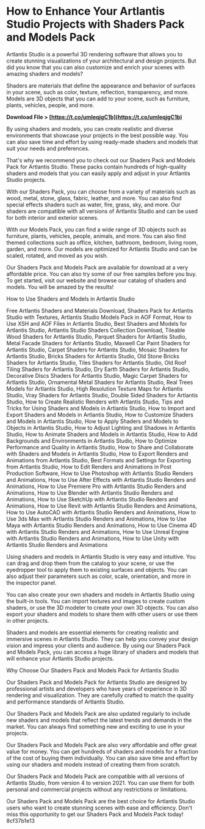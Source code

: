 # How to Enhance Your Artlantis Studio Projects with Shaders Pack and Models Pack
 
Artlantis Studio is a powerful 3D rendering software that allows you to create stunning visualizations of your architectural and design projects. But did you know that you can also customize and enrich your scenes with amazing shaders and models?
 
Shaders are materials that define the appearance and behavior of surfaces in your scene, such as color, texture, reflection, transparency, and more. Models are 3D objects that you can add to your scene, such as furniture, plants, vehicles, people, and more.
 
**Download File > [https://t.co/umIeqjgC1b](https://t.co/umIeqjgC1b)**


 
By using shaders and models, you can create realistic and diverse environments that showcase your projects in the best possible way. You can also save time and effort by using ready-made shaders and models that suit your needs and preferences.
 
That's why we recommend you to check out our Shaders Pack and Models Pack for Artlantis Studio. These packs contain hundreds of high-quality shaders and models that you can easily apply and adjust in your Artlantis Studio projects.
 
With our Shaders Pack, you can choose from a variety of materials such as wood, metal, stone, glass, fabric, leather, and more. You can also find special effects shaders such as water, fire, grass, sky, and more. Our shaders are compatible with all versions of Artlantis Studio and can be used for both interior and exterior scenes.
 
With our Models Pack, you can find a wide range of 3D objects such as furniture, plants, vehicles, people, animals, and more. You can also find themed collections such as office, kitchen, bathroom, bedroom, living room, garden, and more. Our models are optimized for Artlantis Studio and can be scaled, rotated, and moved as you wish.
 
Our Shaders Pack and Models Pack are available for download at a very affordable price. You can also try some of our free samples before you buy. To get started, visit our website and browse our catalog of shaders and models. You will be amazed by the results!
  
How to Use Shaders and Models in Artlantis Studio
 
Free Artlantis Shaders and Materials Download,  Shaders Pack for Artlantis Studio with Textures,  Artlantis Studio Models Pack in AOF Format,  How to Use XSH and AOF Files in Artlantis Studio,  Best Shaders and Models for Artlantis Studio,  Artlantis Studio Shaders Collection Download,  Tileable Wood Shaders for Artlantis Studio,  Parquet Shaders for Artlantis Studio,  Metal Facade Shaders for Artlantis Studio,  Maxwell Car Paint Shaders for Artlantis Studio,  Carpet Shaders for Artlantis Studio,  Mosaic Shaders for Artlantis Studio,  Bricks Shaders for Artlantis Studio,  Old Stone Bricks Shaders for Artlantis Studio,  Tiles Shaders for Artlantis Studio,  Old Roof Tiling Shaders for Artlantis Studio,  Dry Earth Shaders for Artlantis Studio,  Decorative Discs Shaders for Artlantis Studio,  Magic Carpet Shaders for Artlantis Studio,  Ornamental Metal Shaders for Artlantis Studio,  Real Trees Models for Artlantis Studio,  High Resolution Texture Maps for Artlantis Studio,  Vray Shaders for Artlantis Studio,  Double Sided Shaders for Artlantis Studio,  How to Create Realistic Renders with Artlantis Studio,  Tips and Tricks for Using Shaders and Models in Artlantis Studio,  How to Import and Export Shaders and Models in Artlantis Studio,  How to Customize Shaders and Models in Artlantis Studio,  How to Apply Shaders and Models to Objects in Artlantis Studio,  How to Adjust Lighting and Shadows in Artlantis Studio,  How to Animate Shaders and Models in Artlantis Studio,  How to Add Backgrounds and Environments in Artlantis Studio,  How to Optimize Performance and Quality in Artlantis Studio,  How to Share and Collaborate with Shaders and Models in Artlantis Studio,  How to Export Renders and Animations from Artlantis Studio,  Best Formats and Settings for Exporting from Artlantis Studio,  How to Edit Renders and Animations in Post Production Software,  How to Use Photoshop with Artlantis Studio Renders and Animations,  How to Use After Effects with Artlantis Studio Renders and Animations,  How to Use Premiere Pro with Artlantis Studio Renders and Animations,  How to Use Blender with Artlantis Studio Renders and Animations,  How to Use SketchUp with Artlantis Studio Renders and Animations,  How to Use Revit with Artlantis Studio Renders and Animations,  How to Use AutoCAD with Artlantis Studio Renders and Animations,  How to Use 3ds Max with Artlantis Studio Renders and Animations,  How to Use Maya with Artlantis Studio Renders and Animations,  How to Use Cinema 4D with Artlantis Studio Renders and Animations,  How to Use Unreal Engine with Artlantis Studio Renders and Animations,  How to Use Unity with Artlantis Studio Renders and Animations
 
Using shaders and models in Artlantis Studio is very easy and intuitive. You can drag and drop them from the catalog to your scene, or use the eyedropper tool to apply them to existing surfaces and objects. You can also adjust their parameters such as color, scale, orientation, and more in the inspector panel.
 
You can also create your own shaders and models in Artlantis Studio using the built-in tools. You can import textures and images to create custom shaders, or use the 3D modeler to create your own 3D objects. You can also export your shaders and models to share them with other users or use them in other projects.
 
Shaders and models are essential elements for creating realistic and immersive scenes in Artlantis Studio. They can help you convey your design vision and impress your clients and audience. By using our Shaders Pack and Models Pack, you can access a huge library of shaders and models that will enhance your Artlantis Studio projects.
  
Why Choose Our Shaders Pack and Models Pack for Artlantis Studio
 
Our Shaders Pack and Models Pack for Artlantis Studio are designed by professional artists and developers who have years of experience in 3D rendering and visualization. They are carefully crafted to match the quality and performance standards of Artlantis Studio.
 
Our Shaders Pack and Models Pack are also updated regularly to include new shaders and models that reflect the latest trends and demands in the market. You can always find something new and exciting to use in your projects.
 
Our Shaders Pack and Models Pack are also very affordable and offer great value for money. You can get hundreds of shaders and models for a fraction of the cost of buying them individually. You can also save time and effort by using our shaders and models instead of creating them from scratch.
 
Our Shaders Pack and Models Pack are compatible with all versions of Artlantis Studio, from version 4 to version 2021. You can use them for both personal and commercial projects without any restrictions or limitations.
 
Our Shaders Pack and Models Pack are the best choice for Artlantis Studio users who want to create stunning scenes with ease and efficiency. Don't miss this opportunity to get our Shaders Pack and Models Pack today!
 8cf37b1e13
 

